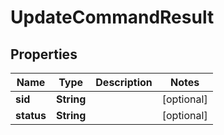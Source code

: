 

# UpdateCommandResult


## Properties

| Name | Type | Description | Notes |
|------------ | ------------- | ------------- | -------------|
|**sid** | **String** |  |  [optional] |
|**status** | **String** |  |  [optional] |



